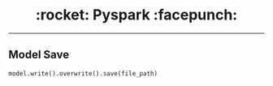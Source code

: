 <h1 align = "center">:rocket: Pyspark :facepunch:</h1>

---

## Model Save
```python
model.write().overwrite().save(file_path)
```
